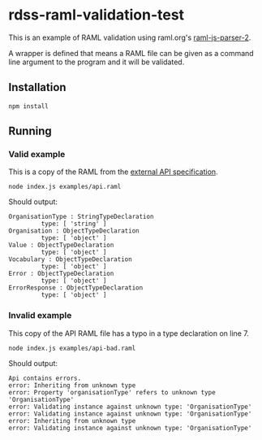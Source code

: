 # rdss-raml-validation-test

This is an example of RAML validation using raml.org's [raml-js-parser-2](https://github.com/raml-org/raml-js-parser-2).

A wrapper is defined that means a RAML file can be given as a command line argument to the program and it will be validated.

## Installation

```
npm install
```

## Running

### Valid example

This is a copy of the RAML from the [external API specification](https://github.com/JiscRDSS/rdss-external-api-spec).

```
node index.js examples/api.raml
```

Should output:

```
OrganisationType : StringTypeDeclaration
         type: [ 'string' ]
Organisation : ObjectTypeDeclaration
         type: [ 'object' ]
Value : ObjectTypeDeclaration
         type: [ 'object' ]
Vocabulary : ObjectTypeDeclaration
         type: [ 'object' ]
Error : ObjectTypeDeclaration
         type: [ 'object' ]
ErrorResponse : ObjectTypeDeclaration
         type: [ 'object' ]
```

### Invalid example

This copy of the API RAML file has a typo in a type declaration on line 7.

```
node index.js examples/api-bad.raml
```

Should output:
```
Api contains errors.
error: Inheriting from unknown type
error: Property 'organisationType' refers to unknown type 'OrganisationType'
error: Validating instance against unknown type: 'OrganisationType'
error: Validating instance against unknown type: 'OrganisationType'
error: Inheriting from unknown type
error: Validating instance against unknown type: 'OrganisationType'
```

